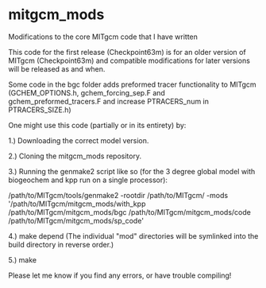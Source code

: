 # mitgcm_mods
Modifications to the core MITgcm code that I have written

This code for the first release (Checkpoint63m) is for an older version of MITgcm (Checkpoint63m) and compatible modifications for later versions will be released as and when.

Some code in the bgc folder adds preformed tracer functionality to MITgcm (GCHEM_OPTIONS.h, gchem_forcing_sep.F and gchem_preformed_tracers.F and increase PTRACERS_num in PTRACERS_SIZE.h)

One might use this code (partially or in its entirety) by:

1.) Downloading the correct model version.

2.) Cloning the mitgcm_mods repository.

3.) Running the genmake2 script like so (for the 3 degree global model with biogeochem and kpp run on a single processor):

 /path/to/MITgcm/tools/genmake2 -rootdir /path/to/MITgcm/ -mods '/path/to/MITgcm/mitgcm_mods/with_kpp /path/to/MITgcm/mitgcm_mods/bgc /path/to/MITgcm/mitgcm_mods/code /path/to/MITgcm/mitgcm_mods/sp_code'
 
 4.) make depend (The individual "mod" directories will be symlinked into the build directory in reverse order.)
 
 5.) make
 
 Please let me know if you find any errors, or have trouble compiling!
 
